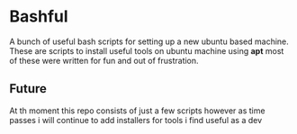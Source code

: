 # Bashful

A bunch of useful bash scripts for setting up a new ubuntu based machine. These are scripts to install useful tools on ubuntu machine using **apt** most of these were written for fun and out of frustration. 

## Future
At th moment this repo consists of just a few scripts however as time passes i will continue to add installers for tools i find useful as a dev
